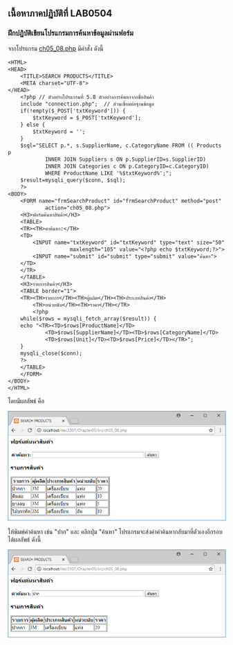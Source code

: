 ## เนื้อหาภาคปฏิบัติที่ LAB0504
### ฝึกปฏิบัติเขียนโปรแกรมการค้นหาข้อมูลผ่านฟอร์ม

จากโปรแกรม [ch05_08.php](src/ch05_08.php) มีคำสั่ง ดังนี้
```
<HTML>
<HEAD>
    <TITLE>SEARCH PRODUCTS</TITLE>
    <META charset="UTF-8">
</HEAD>
    <?php // ตัวอย่างโปรแกรมที่ 5.8 ตัวอย่างการค้นหาจากชื่อสินค้า 
    include "connection.php";  // ส่วนเชื่อมต่อฐานข้อมูล
    if(!empty($_POST['txtKeyword'])) {
        $txtKeyword = $_POST['txtKeyword'];
    } else {
        $txtKeyword = '';
    }
    $sql="SELECT p.*, s.SupplierName, c.CategoryName FROM (( Products p
            INNER JOIN Suppliers s ON p.SupplierID=s.SupplierID)
            INNER JOIN Categories c ON p.CategoryID=c.CategoryID)
            WHERE ProductName LIKE '%$txtKeyword%';";
    $result=mysqli_query($conn, $sql);
    ?>
<BODY>
    <FORM name="frmSearchProduct" id="frmSearchProduct" method="post" 
            action="ch05_08.php">
    <H3>ฟอร์มค้นหาสินค้า</H3>
    <TABLE>
    <TR><TH>คำค้นหา:</TH>
    <TD>
        <INPUT name="txtKeyword" id="txtKeyword" type="text" size="50" 
                    maxlength="105" value="<?php echo $txtKeyword;?>">
        <INPUT name="submit" id="submit" type="submit" value="ค้นหา">
    </TD>
    </TR>
    </TABLE>
    <H3>รายการสินค้า</H3>
    <TABLE border="1">
    <TR><TH>รายการ</TH><TH>ผู้ผลิต</TH><TH>ประเภทสินค้า</TH>
        <TH>หน่วยนับ</TH><TH>ราคา</TH></TR>
        <?php
    while($rows = mysqli_fetch_array($result)) {
    echo "<TR><TD>$rows[ProductName]</TD>
            <TD>$rows[SupplierName]</TD><TD>$rows[CategoryName]</TD>
            <TD>$rows[Unit]</TD><TD>$rows[Price]</TD></TR>";
    }
    mysqli_close($conn);
    ?>
    </TABLE>
    </FORM>
</BODY>
</HTML>
```

โดยมีผลลัพธ์ คือ

<img src=output/ch05_08.png>

ให้พิมพ์คำค้นหา เช่น "ปาก" และ คลิกปุ่ม "ค้นหา" โปรแกรมจะส่งค่าคำค้นหากลับมาที่ตัวเองอีกรอบ ได้ผลลัพธ์ ดังนี้

<img src=output/ch05_08_1.png>